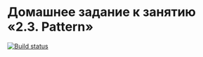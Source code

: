 # Домашнее задание к занятию «2.3. Pattern»

[![Build status](https://ci.appveyor.com/api/projects/status/2q6jbx1op5ajuuw4/branch/main?svg=true)](https://ci.appveyor.com/project/Fredyshar/java-aqa-2-3-pattern/branch/main)

